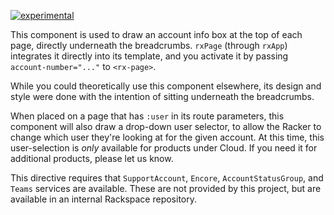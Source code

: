 [![experimental](http://badges.github.io/stability-badges/dist/experimental.svg)](http://github.com/badges/stability-badges)

This component is used to draw an account info box at the top of each page, directly underneath the breadcrumbs. `rxPage` (through `rxApp`) integrates it directly into its template, and you activate it by passing `account-number="..."` to `<rx-page>`.

While you could theoretically use this component elsewhere, its design and style were done with the intention of sitting underneath the breadcrumbs.

When placed on a page that has `:user` in its route parameters, this component will also draw a drop-down user selector, to allow the Racker to change which user they're looking at for the given account. At this time, this user-selection is *only* available for products under Cloud. If you need it for additional products, please let us know. 

This directive requires that `SupportAccount`, `Encore`, `AccountStatusGroup`, and `Teams` services are available. These are not provided by this project,
but are available in an internal Rackspace repository.
